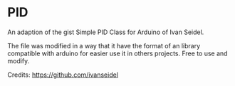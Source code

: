 # PID

An adaption of the gist Simple PID Class for Arduino of Ivan Seidel.

The file was modified in a way that it have the format of an library compatible with arduino for easier use it in others projects. Free to use and modify.


Credits:
https://github.com/ivanseidel

